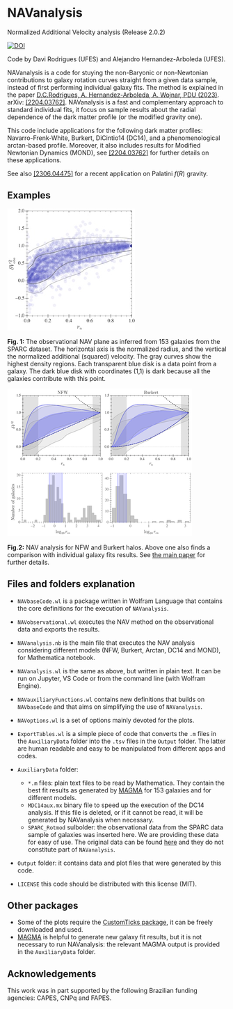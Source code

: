 # NAVanalysis
Normalized Additional Velocity analysis (Release 2.0.2)

[![DOI](https://zenodo.org/badge/469982786.svg)](https://zenodo.org/badge/latestdoi/469982786)

Code by Davi Rodrigues (UFES) and Alejandro Hernandez-Arboleda (UFES).

NAVanalysis is a code for stuying the non-Baryonic or non-Newtonian contributions to galaxy rotation curves straight from a given data sample, instead of first performing individual galaxy fits. The method is explained in the paper [D.C.Rodrigues, A. Hernandez-Arboleda, A. Wojnar, PDU (2023)](https://doi.org/10.1016/j.dark.2023.101230). arXiv: [[2204.03762]](http://arxiv.org/abs/2204.03762).  NAVanalysis is a fast and complementary approach to standard individual fits, it focus on sample results about the radial dependence of the dark matter profile (or the modified gravity one).

This code include applications for the following dark matter profiles: Navarro-Frenk-White, Burkert, DiCintio14 (DC14), and a phenomenological arctan-based profile. Moreover, it also includes results for Modified Newtonian Dynamics (MOND), see [[2204.03762]](http://arxiv.org/abs/2204.03762) for further details on these applications. 

See also [[2306.04475]](https://arxiv.org/abs/2306.04475) for a recent application on Palatini $f(R)$ gravity.

## Examples
![NAVplane](readmeImages/NAVobsPlane.png)

**Fig. 1:** The observational NAV plane as inferred from 153 galaxies from the SPARC dataset. The horizontal axis is the normalized radius, and the vertical the normalized additional  (squared) velocity. The gray curves show the highest density regions. Each transparent blue disk is a data point from a galaxy. The dark blue disk with coordinates (1,1) is dark because all the galaxies contribute with this point.

![NFWBurkertExample](readmeImages/ExampleNFWBurkert.png)

**Fig.2:** NAV analysis for NFW and Burkert halos. Above one also finds a comparison with individual galaxy fits results. See [the main paper](https://doi.org/10.1016/j.dark.2023.101230) for further details.

## Files and folders explanation

* `NAVbaseCode.wl` is a package written in Wolfram Language that contains the core definitions for the execution of `NAVanalysis`.
* `NAVobservational.wl` executes the NAV method on the observational data and exports the results.
* `NAVanalysis.nb` is the main file that executes the NAV analysis considering different models (NFW, Burkert, Arctan, DC14 and MOND), for Mathematica notebook.
* `NAVanalysis.wl` is the same as above, but written in plain text. It can be run on Jupyter, VS Code or from the command line (with Wolfram Engine).
* `NAVauxiliaryFunctions.wl` contains new definitions that builds on `NAVbaseCode` and that aims on simplifying the use of `NAVanalysis`.
* `NAVoptions.wl` is a set of options mainly devoted for the plots.
* `ExportTables.wl` is a simple piece of code that converts the `.m` files in the `AuxiliaryData` folder into the `.tsv` files in the `Output` folder. The latter are human readable and easy to be manipulated from different apps and codes. 

* `AuxiliaryData` folder: 
  * `*.m` files: plain text files to be read by Mathematica. They contain the best fit results as generated by [MAGMA](https://github.com/davi-rodrigues/MAGMA) for 153 galaxies and for different models. 
  * `MDC14aux.mx` binary file to speed up the execution of the DC14 analysis. If this file is deleted, or if it cannot be read, it will be generated by NAVanalysis when necessary.
  * `SPARC_Rotmod` sulbolder: the observational data from the SPARC data sample of galaxies was inserted here. We are providing these data for easy of use. The original data can be found [here](http://astroweb.cwru.edu/SPARC/) and they do not constitute part of `NAVanalysis`.

* `Output` folder: it contains data and plot files that were generated by this code.

* `LICENSE` this code should be distributed with this license (MIT).

## Other packages

* Some of the plots require the [CustomTicks package](https://github.com/mark-caprio/CustomTicks), it can be freely downloaded and used.
* [MAGMA](https://github.com/davi-rodrigues/MAGMA) is helpful to generate new galaxy fit results, but it is not necessary to run NAVanalysis: the relevant MAGMA output is provided in the `AuxiliaryData` folder. 

## Acknowledgements

This work was in part supported by the following Brazilian funding agencies: CAPES, CNPq and FAPES.
